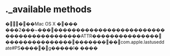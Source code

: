 # .\_available methods

����Mac OS X ���� ���2���\~���������������������������������������������ATTR���������������������������������������com.apple.lastuseddate#PS�����g�����l� ����
